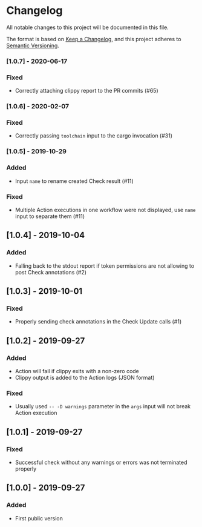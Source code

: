 # Changelog

All notable changes to this project will be documented in this file.

The format is based on [Keep a Changelog](https://keepachangelog.com/en/1.0.0/),
and this project adheres to [Semantic Versioning](https://semver.org/spec/v2.0.0.html).

### [1.0.7] - 2020-06-17

### Fixed

- Correctly attaching clippy report to the PR commits (#65)

### [1.0.6] - 2020-02-07

### Fixed

- Correctly passing `toolchain` input to the cargo invocation (#31)

### [1.0.5] - 2019-10-29

### Added

- Input `name` to rename created Check result (#11)

### Fixed

- Multiple Action executions in one workflow were not displayed,
  use `name` input to separate them (#11)

## [1.0.4] - 2019-10-04

### Added

- Falling back to the stdout report if token permissions are not allowing to post Check annotations (#2)

## [1.0.3] - 2019-10-01

### Fixed

- Properly sending check annotations in the Check Update calls (#1)

## [1.0.2] - 2019-09-27

### Added

- Action will fail if clippy exits with a non-zero code
- Clippy output is added to the Action logs (JSON format)

### Fixed

- Usually used `-- -D warnings` parameter in the `args` input will not break Action execution

## [1.0.1] - 2019-09-27

### Fixed

- Successful check without any warnings or errors was not terminated properly

## [1.0.0] - 2019-09-27

### Added

- First public version
